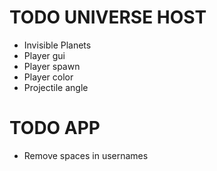 # TODO UNIVERSE HOST

* Invisible Planets
* Player gui
* Player spawn
* Player color
* Projectile angle

# TODO APP
* Remove spaces in usernames
